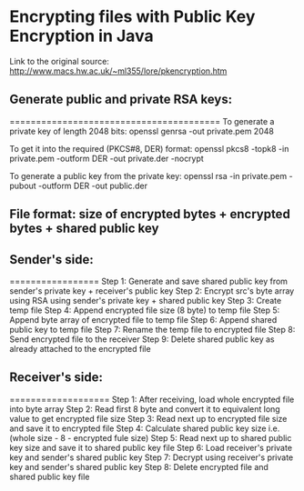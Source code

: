 # Encrypting files with Public Key Encryption in Java

Link to the original source: http://www.macs.hw.ac.uk/~ml355/lore/pkencryption.htm

## Generate public and private RSA keys:
========================================
To generate a private key of length 2048 bits:
openssl genrsa -out private.pem 2048

To get it into the required (PKCS#8, DER) format:
openssl pkcs8 -topk8 -in private.pem -outform DER -out private.der -nocrypt

To generate a public key from the private key:
openssl rsa -in private.pem -pubout -outform DER -out public.der

## File format: size of encrypted bytes + encrypted bytes + shared public key

## Sender's side:
=================
Step 1:		Generate and save shared public key from sender's private key + receiver's public key
Step 2:		Encrypt src's byte array using RSA using sender's private key + shared public key
Step 3:		Create temp file
Step 4:		Append encrypted file size (8 byte) to temp file
Step 5:		Append byte array of encrypted file to temp file
Step 6:		Append shared public key to temp file
Step 7:		Rename the temp file to encrypted file
Step 8:		Send encrypted file to the receiver
Step 9:		Delete shared public key as already attached to the encrypted file

## Receiver's side:
===================
Step 1:		After receiving, load whole encrypted file into byte array
Step 2:		Read first 8 byte and convert it to equivalent long value to get encrypted file size
Step 3:		Read next up to encrypted file size and save it to encrypted file
Step 4:		Calculate shared public key size i.e. (whole size - 8 - encrypted fule size)
Step 5:		Read next up to shared public key size and save it to shared public key file
Step 6:		Load receiver's private key and sender's shared public key
Step 7:		Decrypt using receiver's private key and sender's shared public key
Step 8:		Delete encrypted file and shared public key file


